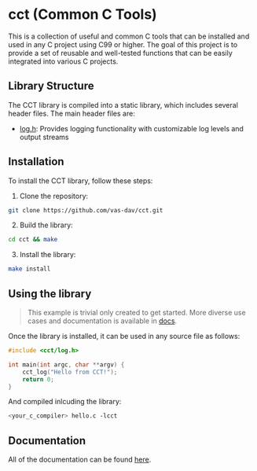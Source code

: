 # cct (Common C Tools)

This is a collection of useful and common C tools that can be installed and used in any C project using C99 or higher. The goal of this project is to provide a set of reusable and well-tested functions that can be easily integrated into various C projects.

## Library Structure

The CCT library is compiled into a static library, which includes several header files. The main header files are:

- [log.h](./log.h): Provides logging functionality with customizable log levels and output streams

## Installation

To install the CCT library, follow these steps:

1. Clone the repository:

```bash
git clone https://github.com/vas-dav/cct.git
```

2. Build the library:

```bash
cd cct && make
```

3. Install the library:

```bash
make install
```

## Using the library

> This example is trivial only created to get started.
> More diverse use cases and documentation is available in [docs](./docs/).

Once the library is installed, it can be used in any source file as follows:

```c
#include <cct/log.h>

int main(int argc, char **argv) {
    cct_log("Hello from CCT!");
    return 0;
}
```

And compiled inlcuding the library:

```bash
<your_c_compiler> hello.c -lcct
```

## Documentation

All of the documentation can be found [here](./docs/).
